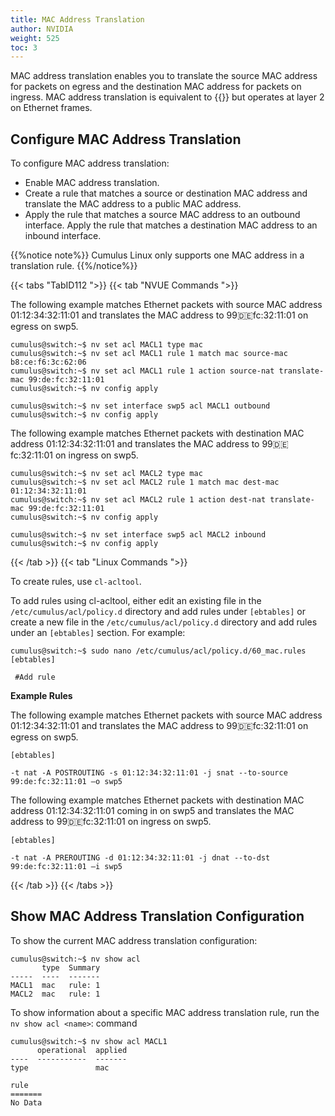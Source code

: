 ```yaml
---
title: MAC Address Translation
author: NVIDIA
weight: 525
toc: 3
---
```

MAC address translation enables you to translate the source MAC address for packets on egress and the destination MAC address for packets on ingress. MAC address translation is equivalent to {{<link url="Network-Address-Translation-NAT/#static-nat" text="static NAT">}} but operates at layer 2 on Ethernet frames.

## Configure MAC Address Translation

To configure MAC address translation:
- Enable MAC address translation. 
- Create a rule that matches a source or destination MAC address and translate the MAC address to a public MAC address.
- Apply the rule that matches a source MAC address to an outbound interface. Apply the rule that matches a destination MAC address to an inbound interface.

{{%notice note%}}
Cumulus Linux only supports one MAC address in a translation rule.
{{%/notice%}}

{{< tabs "TabID112 ">}}
{{< tab "NVUE Commands ">}}

The following example matches Ethernet packets with source MAC address 01:12:34:32:11:01 and translates the MAC address to 99:de:fc:32:11:01 on egress on swp5.

```
cumulus@switch:~$ nv set acl MACL1 type mac
cumulus@switch:~$ nv set acl MACL1 rule 1 match mac source-mac b8:ce:f6:3c:62:06  
cumulus@switch:~$ nv set acl MACL1 rule 1 action source-nat translate-mac 99:de:fc:32:11:01 
cumulus@switch:~$ nv config apply

cumulus@switch:~$ nv set interface swp5 acl MACL1 outbound  
cumulus@switch:~$ nv config apply   
```

The following example matches Ethernet packets with destination MAC address 01:12:34:32:11:01 and translates the MAC address to 99:de:fc:32:11:01 on ingress on swp5.

```
cumulus@switch:~$ nv set acl MACL2 type mac
cumulus@switch:~$ nv set acl MACL2 rule 1 match mac dest-mac 01:12:34:32:11:01 
cumulus@switch:~$ nv set acl MACL2 rule 1 action dest-nat translate-mac 99:de:fc:32:11:01
cumulus@switch:~$ nv config apply

cumulus@switch:~$ nv set interface swp5 acl MACL2 inbound  
cumulus@switch:~$ nv config apply   
```

{{< /tab >}}
{{< tab "Linux Commands ">}}

To create rules, use `cl-acltool`.

To add rules using cl-acltool, either edit an existing file in the `/etc/cumulus/acl/policy.d` directory and add rules under `[ebtables]` or create a new file in the `/etc/cumulus/acl/policy.d` directory and add rules under an `[ebtables]` section. For example:

```
cumulus@switch:~$ sudo nano /etc/cumulus/acl/policy.d/60_mac.rules
[ebtables]

 #Add rule
```

**Example Rules**

The following example matches Ethernet packets with source MAC address 01:12:34:32:11:01 and translates the MAC address to 99:de:fc:32:11:01 on egress on swp5.

```
[ebtables]

-t nat -A POSTROUTING -s 01:12:34:32:11:01 -j snat --to-source 99:de:fc:32:11:01 –o swp5   
```

The following example matches Ethernet packets with destination MAC address 01:12:34:32:11:01 coming in on swp5 and translates the MAC address to 99:de:fc:32:11:01 on ingress on swp5.

```
[ebtables]

-t nat -A PREROUTING -d 01:12:34:32:11:01 -j dnat --to-dst 99:de:fc:32:11:01 –i swp5  
```

{{< /tab >}}
{{< /tabs >}}

## Show MAC Address Translation Configuration

To show the current MAC address translation configuration:

```
cumulus@switch:~$ nv show acl
       type  Summary
-----  ----  -------
MACL1  mac   rule: 1
MACL2  mac   rule: 1
```

To show information about a specific MAC address translation rule, run the `nv show acl <name>`: command

```
cumulus@switch:~$ nv show acl MACL1
      operational  applied
----  -----------  -------
type               mac    

rule
=======
No Data
```
